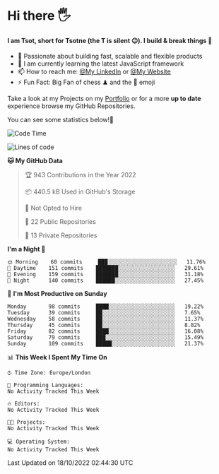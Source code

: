 # Hi there :raised_hand_with_fingers_splayed:
#### I am Tsot, short for Tsotne (the T is silent :wink:). I build & break things :space_invader:
- :telescope: Passionate about building fast, scalable and flexible products
- :seedling: I am currently learning the latest JavaScript framework 
- :mailbox: How to reach me: [@My LinkedIn](https://www.linkedin.com/in/tsotne-gvadzabia/) or [@My Website](https://tsotne.co.uk/contact)
- :zap: Fun Fact: Big Fan of chess ♟ and the 👾 emoji

Take a look at my Projects on my [Portfolio](https://tsotne.co.uk/) or for a more **up to date** experience browse my GitHub Repositories.

You can see some statistics below!:space_invader:
<!--START_SECTION:waka-->
![Code Time](http://img.shields.io/badge/Code%20Time-761%20hrs%202%20mins-blue)

![Lines of code](https://img.shields.io/badge/From%20Hello%20World%20I%27ve%20Written-624%20Thousand%20lines%20of%20code-blue)

**🐱 My GitHub Data** 

> 🏆 943 Contributions in the Year 2022
 > 
> 📦 440.5 kB Used in GitHub's Storage 
 > 
> 🚫 Not Opted to Hire
 > 
> 📜 22 Public Repositories 
 > 
> 🔑 13 Private Repositories  
 > 
**I'm a Night 🦉** 

```text
🌞 Morning    60 commits     ███░░░░░░░░░░░░░░░░░░░░░░   11.76% 
🌆 Daytime    151 commits    ███████░░░░░░░░░░░░░░░░░░   29.61% 
🌃 Evening    159 commits    ███████░░░░░░░░░░░░░░░░░░   31.18% 
🌙 Night      140 commits    ██████░░░░░░░░░░░░░░░░░░░   27.45%

```
📅 **I'm Most Productive on Sunday** 

```text
Monday       98 commits     ████░░░░░░░░░░░░░░░░░░░░░   19.22% 
Tuesday      39 commits     ██░░░░░░░░░░░░░░░░░░░░░░░   7.65% 
Wednesday    58 commits     ██░░░░░░░░░░░░░░░░░░░░░░░   11.37% 
Thursday     45 commits     ██░░░░░░░░░░░░░░░░░░░░░░░   8.82% 
Friday       82 commits     ████░░░░░░░░░░░░░░░░░░░░░   16.08% 
Saturday     79 commits     ███░░░░░░░░░░░░░░░░░░░░░░   15.49% 
Sunday       109 commits    █████░░░░░░░░░░░░░░░░░░░░   21.37%

```


📊 **This Week I Spent My Time On** 

```text
⌚︎ Time Zone: Europe/London

💬 Programming Languages: 
No Activity Tracked This Week

🔥 Editors: 
No Activity Tracked This Week

🐱‍💻 Projects: 
No Activity Tracked This Week

💻 Operating System: 
No Activity Tracked This Week

```


 Last Updated on 18/10/2022 02:44:30 UTC
<!--END_SECTION:waka-->
